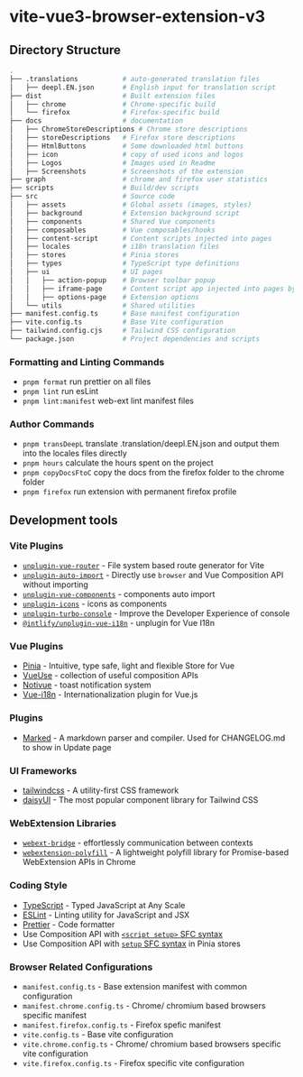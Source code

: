 # vite-vue3-browser-extension-v3


## Directory Structure

```bash
.
├── .translations           # auto-generated translation files
│   ├── deepl.EN.json       # English input for translation script
├── dist                    # Built extension files
│   ├── chrome              # Chrome-specific build
│   └── firefox             # Firefox-specific build
├── docs                    # documentation
│   ├── ChromeStoreDescriptions # Chrome store descriptions
│   ├── storeDescriptions   # Firefox store descriptions
│   ├── HtmlButtons         # Some downloaded html buttons
│   ├── icon                # copy of used icons and logos
│   ├── Logos               # Images used in Readme
│   ├── Screenshots         # Screenshots of the extension
├── graph                   # chrome and firefox user statistics
├── scripts                 # Build/dev scripts
├── src                     # Source code
│   ├── assets              # Global assets (images, styles)
│   ├── background          # Extension background script
│   ├── components          # Shared Vue components
│   ├── composables         # Vue composables/hooks
│   ├── content-script      # Content scripts injected into pages
│   ├── locales             # i18n translation files
│   ├── stores              # Pinia stores
│   ├── types               # TypeScript type definitions
│   ├── ui                  # UI pages
│   │   ├── action-popup    # Browser toolbar popup
│   │   ├── iframe-page     # Content script app injected into pages by content script
│   │   ├── options-page    # Extension options
│   └── utils               # Shared utilities
├── manifest.config.ts      # Base manifest configuration
├── vite.config.ts          # Base Vite configuration
├── tailwind.config.cjs     # Tailwind CSS configuration
└── package.json            # Project dependencies and scripts
```

### Formatting and Linting Commands

- ```pnpm format``` run prettier on all files 
- ```pnpm lint``` run esLint
- ```pnpm lint:manifest``` web-ext lint manifest files

### Author Commands

- ```pnpm transDeepL``` translate .translation/deepl.EN.json and output them into the locales files directly
- ```pnpm hours``` calculate the hours spent on the project
- ```pnpm copyDocsFtoC``` copy the docs from the firefox folder to the chrome folder
- ```pnpm firefox``` run extension with permanent firefox profile


## Development tools

### Vite Plugins

- [`unplugin-vue-router`](https://github.com/posva/unplugin-vue-router) - File system based route generator for Vite
- [`unplugin-auto-import`](https://github.com/antfu/unplugin-auto-import) - Directly use `browser` and Vue Composition API without importing
- [`unplugin-vue-components`](https://github.com/antfu/vite-plugin-components) - components auto import
- [`unplugin-icons`](https://github.com/antfu/unplugin-icons) - icons as components
- [`unplugin-turbo-console`](https://github.com/unplugin/unplugin-turbo-console) - Improve the Developer Experience of console
- [`@intlify/unplugin-vue-i18n`](https://github.com/intlify/bundle-tools/tree/main/packages/unplugin-vue-i18n) - unplugin for Vue I18n

### Vue Plugins

- [Pinia](https://pinia.vuejs.org/) - Intuitive, type safe, light and flexible Store for Vue
- [VueUse](https://github.com/antfu/vueuse) - collection of useful composition APIs
- [Notivue](https://github.com/smastrom/notivue) - toast notification system
- [Vue-i18n](https://kazupon.github.io/vue-i18n/) - Internationalization plugin for Vue.js

### Plugins

- [Marked](https://github.com/markedjs/marked) - A markdown parser and compiler. Used for CHANGELOG.md to show in Update page

### UI Frameworks

- [tailwindcss](https://tailwindcss.com) - A utility-first CSS framework
- [daisyUI](https://daisyui.com/) - The most popular component library for Tailwind CSS

### WebExtension Libraries

- [`webext-bridge`](https://github.com/zikaari/webext-bridge) - effortlessly communication between contexts
- [`webextension-polyfill`](https://github.com/mozilla/webextension-polyfill) - A lightweight polyfill library for Promise-based WebExtension APIs in Chrome

### Coding Style

- [TypeScript](https://www.typescriptlang.org/) - Typed JavaScript at Any Scale
- [ESLint](https://eslint.org/) - Linting utility for JavaScript and JSX
- [Prettier](https://prettier.io/) - Code formatter
- Use Composition API with [`<script setup>` SFC syntax](https://github.com/vuejs/rfcs/pull/227)
- Use Composition API with [`setup` SFC syntax](https://pinia.vuejs.org/cookbook/composables.html#Setup-Stores) in Pinia stores

### Browser Related Configurations

- `manifest.config.ts` - Base extension manifest with common configuration
- `manifest.chrome.config.ts` - Chrome/ chromium based browsers specific manifest
- `manifest.firefox.config.ts` - Firefox spefic manifest
- `vite.config.ts` - Base vite configuration
- `vite.chrome.config.ts` - Chrome/ chromium based browsers specific vite configuration
- `vite.firefox.config.ts` - Firefox specific vite configuration
